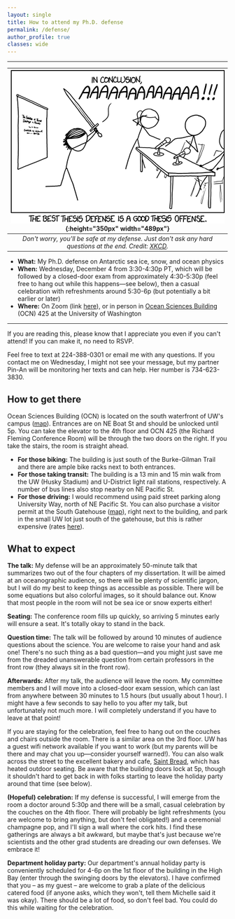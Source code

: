```yaml
---
layout: single
title: How to attend my Ph.D. defense
permalink: /defense/
author_profile: true
classes: wide
---
```


---

| ![The best thesis defense is a good thesis offense](/assets/images/thesis_defense.png){:height="350px" width="489px"} |
|:--:| 
| *Don't worry, you'll be safe at my defense. Just don't ask any hard questions at the end. Credit: [XKCD](https://xkcd.com/1403/).* |

- **What:** My Ph.D. defense on Antarctic sea ice, snow, and ocean physics
- **When:** Wednesday, December 4 from 3:30-4:30p PT, which will be followed by a closed-door exam from approximately 4:30-5:30p (feel free to hang out while this happens—see below), then a casual celebration with refreshments around 5:30-6p (but potentially a bit earlier or later)
- **Where:** On Zoom (link [here](https://washington.zoom.us/j/94484736872)), or in person in [Ocean Sciences Building](https://www.washington.edu/maps/#!/ocn) (OCN) 425 at the University of Washington

---

If you are reading this, please know that I appreciate you even if you can't attend! If you can make it, no need to RSVP.

Feel free to text at 224-388-0301 or email me with any questions. If you contact me on Wednesday, I might not see your message, but my partner Pin-An will be monitoring her texts and can help. Her number is 734-623-3830.


## How to get there

Ocean Sciences Building (OCN) is located on the south waterfront of UW's campus ([map](https://www.washington.edu/maps/#!/ocn)). Entrances are on NE Boat St and should be unlocked until 5p. You can take the elevator to the 4th floor and OCN 425 (the Richard Fleming Conference Room) will be through the two doors on the right. If you take the stairs, the room is straight ahead.

- **For those biking:** The building is just south of the Burke-Gilman Trail and there are ample bike racks next to both entrances.
- **For those taking transit:** The building is a 13 min and 15 min walk from the UW (Husky Stadium) and U-District light rail stations, respectively. A number of bus lines also stop nearby on NE Pacific St.
- **For those driving:** I would recommend using paid street parking along University Way, north of NE Pacific St. You can also purchase a visitor permit at the South Gatehouse ([map](https://www.washington.edu/maps/#!/south-gatehouse-ne-columbia-road)), right next to the building, and park in the small UW lot just south of the gatehouse, but this is rather expensive (rates [here](https://transportation.uw.edu/park/visitor)).


## What to expect

**The talk:** My defense will be an approximately 50-minute talk that summarizes two out of the four chapters of my dissertation. It will be aimed at an oceanographic audience, so there will be plenty of scientific jargon, but I will do my best to keep things as accessible as possible. There will be some equations but also colorful images, so it should balance out. Know that most people in the room will not be sea ice or snow experts either!

**Seating:** The conference room fills up quickly, so arriving 5 minutes early will ensure a seat. It's totally okay to stand in the back.

**Question time:** The talk will be followed by around 10 minutes of audience questions about the science. You are welcome to raise your hand and ask one! There's no such thing as a bad question—and you might just save me from the dreaded unanswerable question from certain professors in the front row (they always sit in the front row).

**Afterwards:** After my talk, the audience will leave the room. My committee members and I will move into a closed-door exam session, which can last from anywhere between 30 minutes to 1.5 hours (but usually about 1 hour). I might have a few seconds to say hello to you after my talk, but unfortunately not much more. I will completely understand if you have to leave at that point!

If you are staying for the celebration, feel free to hang out on the couches and chairs outside the room. There is a similar area on the 3rd floor. UW has a guest wifi network available if you want to work (but my parents will be there and may chat you up—consider yourself warned!). You can also walk across the street to the excellent bakery and cafe, [Saint Bread](https://www.saintbread.com), which has heated outdoor seating. Be aware that the building doors lock at 5p, though it shouldn't hard to get back in with folks starting to leave the holiday party around that time (see below).

**(Hopeful) celebration:** If my defense is successful, I will emerge from the room a doctor around 5:30p and there will be a small, casual celebration by the couches on the 4th floor. There will probably be light refreshments (you are welcome to bring anything, but don't feel obligated!) and a ceremonial champagne pop, and I'll sign a wall where the cork hits. I find these gatherings are always a bit awkward, but maybe that's just because we're scientists and the other grad students are dreading our own defenses. We embrace it!

**Department holiday party:** Our department's annual holiday party is conveniently scheduled for 4-6p on the 1st floor of the building in the High Bay (enter through the swinging doors by the elevators). I have confirmed that you – as my guest – are welcome to grab a plate of the delicious catered food (if anyone asks, which they won't, tell them Michelle said it was okay). There should be a lot of food, so don't feel bad. You could do this while waiting for the celebration.
